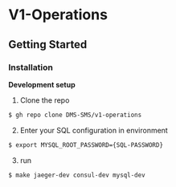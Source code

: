 # V1-Operations
## Getting Started
### Installation
__Development setup__
1. Clone the repo
```bash
$ gh repo clone DMS-SMS/v1-operations
```
2. Enter your SQL configuration in environment
```bash
$ export MYSQL_ROOT_PASSWORD={SQL-PASSWORD}
```
3. run
```bash
$ make jaeger-dev consul-dev mysql-dev
```

